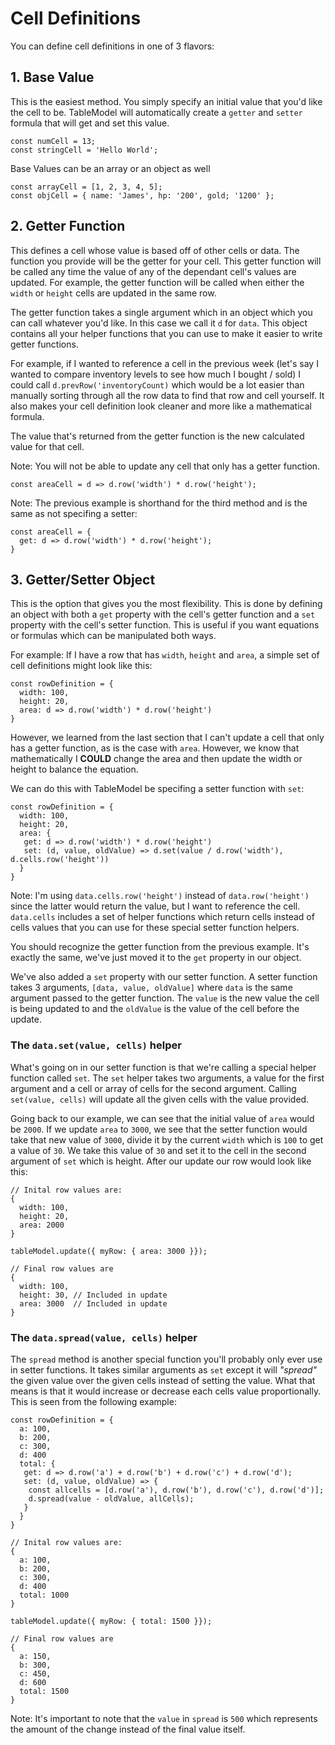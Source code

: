 # Cell Definitions

You can define cell definitions in one of 3 flavors:

## 1. Base Value

This is the easiest method. You simply specify an initial value that you'd like the cell to be. TableModel will automatically create a `getter` and `setter` formula that will get and set this value.

```
const numCell = 13;
const stringCell = 'Hello World';
```

Base Values can be an array or an object as well

```
const arrayCell = [1, 2, 3, 4, 5];
const objCell = { name: 'James', hp: '200', gold; '1200' };
```

## 2. Getter Function

This defines a cell whose value is based off of other cells or data. The function you provide will be the getter for your cell. This getter function will be called any time the value of any of the dependant cell's values are updated. For example, the getter function will be called when either the `width` or `height` cells are updated in the same row.

The getter function takes a single argument which in an object which you can call whatever you'd like. In this case we call it `d` for `data`. This object contains all your helper functions that you can use to make it easier to write getter functions.

For example, if I wanted to reference a cell in the previous week (let's say I wanted to compare inventory levels to see how much I bought / sold) I could call `d.prevRow('inventoryCount)` which would be a lot easier than manually sorting through all the row data to find that row and cell yourself. It also makes your cell definition look cleaner and more like a mathematical formula.

The value that's returned from the getter function is the new calculated value for that cell.

Note: You will not be able to update any cell that only has a getter function.

```
const areaCell = d => d.row('width') * d.row('height');
```

Note: The previous example is shorthand for the third method and is the same as not specifing a setter:

```
const areaCell = {
  get: d => d.row('width') * d.row('height');
}
```

## 3. Getter/Setter Object

This is the option that gives you the most flexibility. This is done by defining an object with both a `get` property with the cell's getter function and a `set` property with the cell's setter function. This is useful if you want equations or formulas which can be manipulated both ways.

For example: If I have a row that has `width`, `height` and `area`, a simple set of cell definitions might look like this:

```
const rowDefinition = {
  width: 100,
  height: 20,
  area: d => d.row('width') * d.row('height')
}
```

However, we learned from the last section that I can't update a cell that only has a getter function, as is the case with `area`. However, we know that mathematically I __COULD__ change the area and then update the width or height to balance the equation.

We can do this with TableModel be specifing a setter function with `set`:

```
const rowDefinition = {
  width: 100,
  height: 20,
  area: {
   get: d => d.row('width') * d.row('height')
   set: (d, value, oldValue) => d.set(value / d.row('width'), d.cells.row('height'))
  }
}
```

Note: I'm using `data.cells.row('height')` instead of `data.row('height')` since the latter would return the value, but I want to reference the cell. `data.cells` includes a set of helper functions which return cells instead of cells values that you can use for these special setter function helpers.

You should recognize the getter function from the previous example. It's exactly the same, we've just moved it to the `get` property in our object.

We've also added a `set` property with our setter function. A setter function takes 3 arguments, `[data, value, oldValue]` where `data` is the same argument passed to the getter function. The `value` is the new value the cell is being updated to and the `oldValue` is the value of the cell before the update.

### The `data.set(value, cells)` helper

What's going on in our setter function is that we're calling a special helper function called `set`. The `set` helper takes two arguments, a value for the first argument and a cell or array of cells for the second argument. Calling `set(value, cells)` will update all the given cells with the value provided.

Going back to our example, we can see that the initial value of `area` would be `2000`. If we update `area` to `3000`, we see that the setter function would take that new value of `3000`, divide it by the current `width` which is `100` to get a value of `30`. We take this value of `30` and set it to the cell in the second argument of `set` which is height. After our update our row would look like this:

```
// Inital row values are:
{
  width: 100,
  height: 20,
  area: 2000
}

tableModel.update({ myRow: { area: 3000 }});

// Final row values are
{
  width: 100,
  height: 30, // Included in update
  area: 3000  // Included in update
}
```

### The `data.spread(value, cells)` helper

The `spread` method is another special function you'll probably only ever use in setter functions. It takes similar arguments as `set` except it will *"spread"* the given value over the given cells instead of setting the value. What that means is that it would increase or decrease each cells value proportionally. This is seen from the following example:

```
const rowDefinition = {
  a: 100,
  b: 200,
  c: 300,
  d: 400
  total: {
   get: d => d.row('a') + d.row('b') + d.row('c') + d.row('d');
   set: (d, value, oldValue) => {
    const allcells = [d.row('a'), d.row('b'), d.row('c'), d.row('d')];
    d.spread(value - oldValue, allCells);
   }
  }
}

// Inital row values are:
{
  a: 100,
  b: 200,
  c: 300,
  d: 400
  total: 1000
}

tableModel.update({ myRow: { total: 1500 }});

// Final row values are
{
  a: 150,
  b: 300,
  c: 450,
  d: 600
  total: 1500
}
```

Note: It's important to note that the `value` in `spread` is `500` which represents the amount of the change instead of the final value itself.
